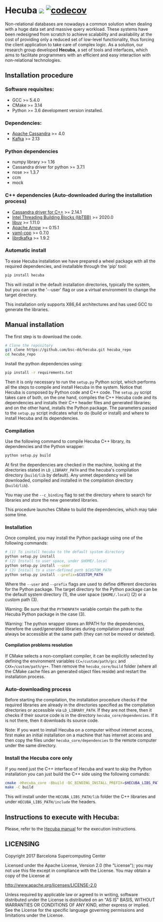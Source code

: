 # Hecuba ![](https://travis-ci.org/bsc-dd/hecuba.svg?branch=master) [![codecov](https://codecov.io/gh/bsc-dd/hecuba/branch/master/graph/badge.svg)](https://codecov.io/gh/bsc-dd/hecuba)
Non-relational databases are nowadays a common solution when dealing with a huge data set and massive query workload. These systems have been redesigned from scratch to achieve scalability and availability at the cost of providing only a reduced set of low-level functionality, thus forcing the client application to take care of complex logic. As a solution, our research group developed **Hecuba**, a set of tools and interfaces, which aims to facilitate programmers with an efficient and easy interaction with non-relational technologies.

## Installation procedure

### Software requisites:

+ GCC >= 5.4.0
+ CMake >= 3.14
+ Python >= 3.6 development version installed.

### Dependencies:
+ [Apache Cassandra](https://github.com/apache/cassandra) >= 4.0
+ [Kafka](https://kafka.apache.org) >= 2.13

### Python dependencies
+ numpy library >= 1.16
+ Cassandra driver for python >= 3.7.1
+ nose >= 1.3.7
+ ccm
+ mock

### C++ dependencies (Auto-downloaded during the installation process)
+ [Cassandra driver for C++](https://github.com/datastax/cpp-driver) >= 2.14.1
+ [Intel Threading Building Blocks (libTBB)](https://github.com/01org/tbb) >= 2020.0
+ [libuv](https://github.com/libuv/libuv) >= 1.11.0
+ [Apache Arrow](https://github.com/apache/arrow) >= 0.15.1
+ [yaml-cpp](https://github.com/jbeder/yaml-cpp) >= 0.7.0
+ [librdkafka](https://github.com/edenhill/librdkafka) >= 1.9.2

### Automatic install

To ease Hecuba installation we have prepared a wheel package with all the required dependencies, and installable through the 'pip' tool:

```bash
pip install hecuba
```

This will install in the default installation directories, typically the system, but you can use the '--user' flag or use a virtual environment to change the target directory.

This installation only supports X86_64 architectures and has used GCC to generate the libraries.

## Manual installation

The first step is to download the code.

```bash
# Clone the repository
git clone https://github.com/bsc-dd/hecuba.git hecuba_repo
cd hecuba_repo
```

Install the python dependencies using:
```bash
pip install -r requirements.txt
```

Then it is only necessary to run the `setup.py` Python script, which performs all the steps to compile and install Hecuba in the system. Notice that Hecuba is composed by Python code and C++ code. The `setup.py` script takes care of both, on the one hand, compiles the C++ Hecuba code and its dependencies and installs their C++ header files and generated libraries; and on the other hand, installs the Python package.
The parameters passed to the `setup.py` script indicates what to do (build or install) and  where to install Hecuba and its dependencies.

### Compilation

Use the following command to compile Hecuba C++ library, its dependencies and the Python wrapper:

```bash
python setup.py build

```

At first the dependencies are checked in the machine, looking at the directories stated in `LD_LIBRARY_PATH` and the hecuba's compilation directory (`build/lib` by default). Any unmet dependency will be downloaded, compiled and installed in the compilation directory (`build/lib`).

You may use the `--c_binding` flag to set the directory where to search for libraries and store the new generated libraries.

This procedure launches CMake to build the dependencies, which may take some time.


### Installation
Once compiled, you may install the Python package using one of the following commands:

```bash
# (1) To install hecuba to the default system directory
python setup.py install
# (2) Install to user space, under $HOME/.local
python setup.py install --user
# (3) Install to a user-defined path $CUSTOM_PATH
python setup.py install --prefix=$CUSTOM_PATH
```

Where the `--user` and `--prefix` flags are used to define different directories for the Python package.
The target directory for the Python package can be the default system directory (1), the user space (`$HOME/.local`) (2) or a custom path (3).

Warning: Be sure that the `PYTHONPATH` variable contain the path to the Hecuba Python package in the case (3).

Warning: The python wrapper stores an RPATH for the dependencies, therefore the used/generated libraries during compilation phase must always be accessible at the same path (they can not be moved or deleted).


#### Compilation problems resolution
If CMake selects a non-compliant compiler, it can be explicitly selected by defining the environment variables `CC=/custom/path/gcc` and `CXX=/custom/path/g++`. Then remove the `hecuba_core/build` folder (where all the CMake cache files an generated object files reside) and restart the installation process.


### Auto-downloading process

Before starting the compilation, the installation procedure checks if the required libraries are already in the directories specified as the compilation directories or accessible via `LD_LIBRARY_PATH`. If they are not there, then it checks if their source code is in the directory `hecuba_core/dependencies`. If it is not there, then it downloads its source code.

Note: If you want to install Hecuba on a computer without internet access, first make an initial installation on a machine that has internet access and then copy the files under `hecuba_core/dependencies` to the remote computer under the same directory.



### Install the Hecuba core only

If you need just the C++ interface of Hecuba and want to skip the Python installation you can just build the C++ side using the following comands:

```bash
cmake -Hhecuba_core -Bbuild -DC_BINDING_INSTALL_PREFIX=$HECUBA_LIBS_PATH
make -C build
```

This will install under the `HECUBA_LIBS_PATH/lib` folder the C++ libraries and under `HECUBA_LIBS_PATH/include` the headers.


## Instructions to execute with Hecuba:

Please, refer to the [Hecuba manual](https://github.com/bsc-dd/hecuba/wiki/1:-User-Manual) for the execution instructions.


## LICENSING 

Copyright 2017 Barcelona Supercomputing Center

Licensed under the Apache License, Version 2.0 (the "License");
you may not use this file except in compliance with the License.
You may obtain a copy of the License at

   http://www.apache.org/licenses/LICENSE-2.0

Unless required by applicable law or agreed to in writing, software
distributed under the License is distributed on an "AS IS" BASIS,
WITHOUT WARRANTIES OR CONDITIONS OF ANY KIND, either express or implied.
See the License for the specific language governing permissions and
limitations under the License.
